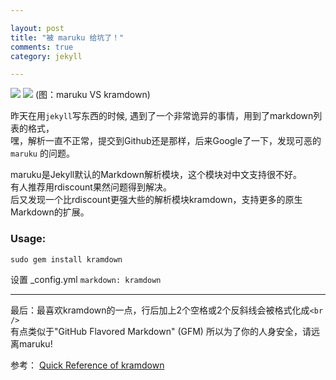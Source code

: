 ```yaml
---

layout: post
title: "被 maruku 给坑了！"
comments: true
category: jekyll

---
```

![](http://ww3.sinaimg.cn/mw690/493b785ajw1e76wseftczj20b003jdft.jpg)
![](http://ww4.sinaimg.cn/mw690/493b785ajw1e76wudzciqj20f909ydgj.jpg)
(图：maruku VS kramdown)

昨天在用`jekyll`写东西的时候, 遇到了一个非常诡异的事情，用到了markdown列表的格式，  
嘿，解析一直不正常，提交到Github还是那样，后来Google了一下，发现可恶的 `maruku` 的问题。

maruku是Jekyll默认的Markdown解析模块，这个模块对中文支持很不好。  
有人推荐用rdiscount果然问题得到解决。  
后又发现一个比rdiscount更强大些的解析模块kramdown，支持更多的原生Markdown的扩展。

### Usage:
```
sudo gem install kramdown
```

设置 _config.yml `markdown: kramdown`

-------------
最后：最喜欢kramdown的一点，行后加上2个空格或2个反斜线会被格式化成`<br />`  
有点类似于"GitHub Flavored Markdown" (GFM) 所以为了你的人身安全，请远离maruku!


参考：
[Quick Reference of kramdown](http://kramdown.rubyforge.org/quickref.html)
